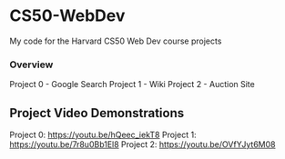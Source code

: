 # CS50-WebDev
My code for the Harvard CS50 Web Dev course projects

### Overview
Project 0 - Google Search
Project 1 - Wiki
Project 2 - Auction Site

## Project Video Demonstrations
Project 0: https://youtu.be/hQeec_iekT8
Project 1: https://youtu.be/7r8u0Bb1El8
Project 2: https://youtu.be/OVfYJyt6M08
